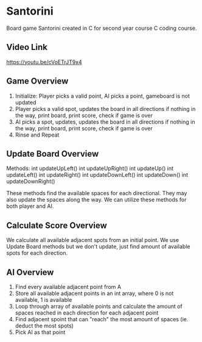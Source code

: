 
# Santorini
Board game Santorini created in C for second year course C coding course.

## Video Link
https://youtu.be/cVoETrJT9x4

## Game Overview

1. Initialize: Player picks a valid point, AI picks a point, gameboard is not updated
2. Player picks a valid spot, updates the board in all directions if nothing in the way, print board, print score, check if game is over
3. AI picks a spot, updates, updates the board in all directions if nothing in the way, print board, print score, check if game is over
4. Rinse and Repeat

## Update Board Overview

Methods:
int updateUpLeft()
int updateUpRight()
int updateUp()
int updateLeft()
int updateRight()
int updateDownLeft()
int updateDown()
int updateDownRight()

These methods find the available spaces for each directional. 
They may also update the spaces along the way.
We can utilize these methods for both player and AI.

## Calculate Score Overview

We calculate all available adjacent spots from an initial point.
We use Update Board methods but we don't update, just find amount of available spots for each direction.

## AI Overview

1) Find every available adjacent point from A
2) Store all available adjacent points in an int array, where 0 is not available, 1 is available
2) Loop through array of available points and calculate the amount of spaces reached in each direction for each adjacent point
3) Find adjacent spoint that can "reach" the most amount of spaces (ie. deduct the most spots)
4) Pick AI as that point
